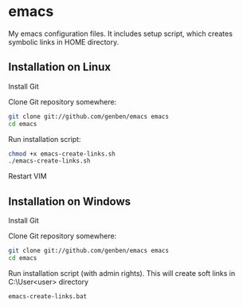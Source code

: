 emacs
========

My emacs configuration files.
It includes setup script, which creates symbolic links in HOME directory.


Installation on Linux
---------------------

Install Git

Clone Git repository somewhere:

``` bash
git clone git://github.com/genben/emacs emacs
cd emacs
```

Run installation script:

``` bash
chmod +x emacs-create-links.sh
./emacs-create-links.sh
```


Restart VIM

Installation on Windows
-----------------------

Install Git

Clone Git repository somewhere:
``` bash
git clone git://github.com/genben/emacs emacs
cd emacs
```

Run installation script (with admin rights).
This will create soft links in C:\User\<user> directory
``` bash
emacs-create-links.bat
